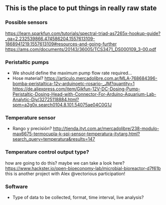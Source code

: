 ## This is the place to put things in really raw state

### Possible sensors  
https://learn.sparkfun.com/tutorials/spectral-triad-as7265x-hookup-guide?_ga=2.232539866.474586204.1557613109-1868941219.1557613109#resources-and-going-further  
 https://ams.com/documents/20143/36005/TCS3471_DS000109_3-00.pdf

### Peristaltic pumps
- We should define the maximum pump flow rate required...
- Hose material?
https://articulo.mercadolibre.com.ar/MLA-768684396-bomba-peristaltica-12v-arduinoetc-rosario-_JM?quantity=1  
https://de.aliexpress.com/item/Gikfun-12V-DC-Dosing-Pump-Peristaltic-Dosing-Head-with-Connector-For-Arduino-Aquarium-Lab-Analytic-Diy/32725118884.html?spm=a2g0x.search0104.8.101.54075ae04C0G1J  


### Temperature sensor
- Rango y precisión?
http://tienda.ityt.com.ar/mercadolibre/238-modulo-max6675-termocupla-k-spi-sensor-temperatura-itytarg.html?search_query=temperatura&results=147

### Temperature control output type?
how are going to do this? maybe we can take a look here?  https://www.hackster.io/open-bioeconomy-lab/microbial-bioreactor-d7f61b this is another project with Alex @vectorious participation! 

### Software
- Type of data to be collected, format, time interval, live analysis?
